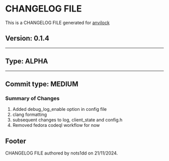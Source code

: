 # CHANGELOG FILE

This is a CHANGELOG FILE generated for [anvilock](https://github.com/muvilon/anvilock)

## Version: 0.1.4

---

## Type: **ALPHA**

---

## Commit type: **MEDIUM**

### Summary of Changes

1. Added debug_log_enable option in config file
2. clang formatting
3. subsequent changes to log, client_state and config.h
4. Removed fedora codeql workflow for now

## Footer

CHANGELOG FILE authored by nots1dd on 21/11/2024.
